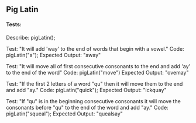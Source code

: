 ## Pig Latin

#### Tests:
  
Describe: pigLatin();

Test: "It will add 'way' to the end of words that begin with a vowel."
Code: pigLatin("a");
Expected Output: "away"

Test: "It will move all of first consecutive consonants to the end and add 'ay' to the end of the word"
Code: pigLatin("move")
Expected Output: "ovemay"

Test: "If the first 2 letters of a word "qu" then it will move them to the end and add "ay."
Code: pigLatin("quick");
Expected Output: "ickquay"

Test: "If "qu" is in the beginning consecutive consonants it will move the consonants before "qu" to the end of the word and add "ay."
Code: pigLatin("squeal");
Expected Output: "quealsay"